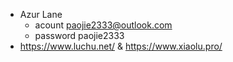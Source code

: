 - Azur Lane
    - acount    paojie2333@outlook.com
    - password  paojie2333
- https://www.luchu.net/ & https://www.xiaolu.pro/
